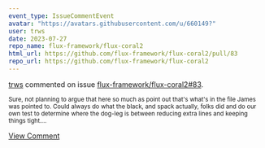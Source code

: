 ```yaml
---
event_type: IssueCommentEvent
avatar: "https://avatars.githubusercontent.com/u/660149?"
user: trws
date: 2023-07-27
repo_name: flux-framework/flux-coral2
html_url: https://github.com/flux-framework/flux-coral2/pull/83
repo_url: https://github.com/flux-framework/flux-coral2
---
```


<a href='https://github.com/trws' target='_blank'>trws</a> commented on issue <a href='https://github.com/flux-framework/flux-coral2/pull/83' target='_blank'>flux-framework/flux-coral2#83</a>.

<small>Sure, not planning to argue that here so much as point out that's what's in the file James was pointed to.  Could always do what the black, and spack actually, folks did and do our own test to determine where the dog-leg is between reducing extra lines and keeping things tight....</small>

<a href='https://github.com/flux-framework/flux-coral2/pull/83' target='_blank'>View Comment</a>